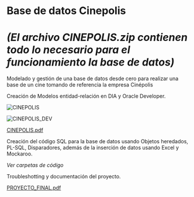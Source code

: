 # Base de datos Cinepolis 

# *(El archivo CINEPOLIS.zip contienen todo lo necesario para el funcionamiento la base de datos)* 

Modelado y gestión de una base de datos desde cero para realizar una base de un cine tomando de referencia la empresa Cinépolis

Creación de Modelos entidad-relación en DIA y Oracle Developer.

![CINEPOLIS](https://user-images.githubusercontent.com/91923931/136712179-c068497d-c49e-4db2-83dc-b1aebbb68205.png)

![CINEPOLIS_DEV](https://user-images.githubusercontent.com/91923931/136712273-33dc0e4f-def0-40d0-8ffc-fd39d5767f72.png)

[CINEPOLIS.pdf](https://github.com/steven-bello/BD_Cinepolis/files/7318193/CINEPOLIS.pdf)

Creación del código SQL para la base de datos usando Objetos heredados, PL-SQL, Disparadores, además de la inserción de datos usando Excel y Mockaroo.

*Ver carpetas de código*

Troubleshotting y documentación del proyecto.

[PROYECTO_FINAL.pdf](https://github.com/steven-bello/BD_Cinepolis/files/7318198/PROYECTO_FINAL.pdf)
